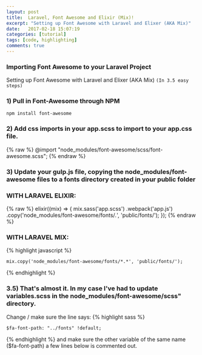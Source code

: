 ```yaml
---
layout: post
title:  Laravel, Font Awesome and Elixir (Mix)!
excerpt: "Setting up Font Awesome with Laravel and Elixer (AKA Mix)"
date:   2017-02-18 15:07:19
categories: [tutorial]
tags: [code, highlighting]
comments: true
---
```


###  Importing Font Awesome to your Laravel Project
Setting up Font Awesome with Laravel and Elixer (AKA Mix) `(In 3.5 easy steps)`

### 1) Pull in Font-Awesome through NPM
`npm install font-awesome`

### 2) Add css imports in your app.scss to import to your app.css file.

{% raw %}
    @import "node_modules/font-awesome/scss/font-awesome.scss";
{% endraw %}

### 3) Update your gulp.js file, copying the node_modules/font-awesome files to a fonts directory created in your public folder
### WITH LARAVEL ELIXIR:

{% raw %}
    elixir((mix) => {
         mix.sass('app.scss')
            .webpack('app.js')
            .copy('node_modules/font-awesome/fonts/*.*', 'public/fonts/');
    });
{% endraw %}


### WITH LARAVEL MIX:
{% highlight javascript %}

    mix.copy('node_modules/font-awesome/fonts/*.*', 'public/fonts/');

{% endhighlight %}

### 3.5) That's almost it. In my case I've had to update variables.scss in the node_modules/font-awesome/scss" directory.
Change / make sure the line says:
{% highlight sass %}

    $fa-font-path: "../fonts" !default;

{% endhighlight %}
and make sure the other variable of the same name ($fa-font-path) a few lines below is commented out.